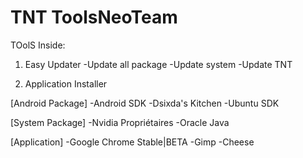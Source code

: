 TNT ToolsNeoTeam
===
TOolS Inside:

1) Easy Updater
-Update all package
-Update system
-Update TNT

2) Application Installer

[Android Package]
-Android SDK
-Dsixda's Kitchen
-Ubuntu SDK

[System Package]
-Nvidia Propriétaires
-Oracle Java

[Application]
-Google Chrome Stable|BETA
-Gimp
-Cheese
